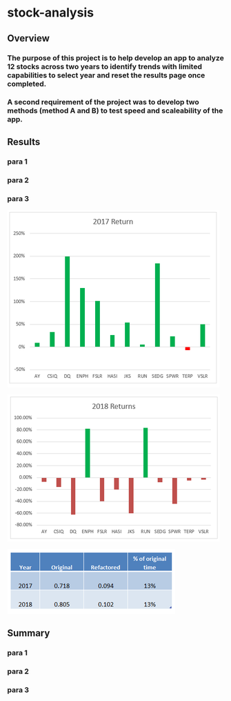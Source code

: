 # stock-analysis

## Overview

### The purpose of this project is to help develop an app to analyze 12 stocks across two years to identify trends with limited capabilities to select year and reset the results page once completed.  

### A second requirement of the project was to develop two methods (method A and B) to test speed and scaleability of the app.



## Results
### para 1
### para 2
### para 3


![2017 Returns](https://github.com/cortesh/stock-analysis/blob/main/Resources/VBA_Challange_2017_returns.png)

![2018 Returns](https://github.com/cortesh/stock-analysis/blob/main/Resources/VBA_Challange_2018_returns.png)

![Code Performance Comparison](https://github.com/cortesh/stock-analysis/blob/main/Resources/VBA_Challange_Code_Performance_Comparison.png)

## Summary
### para 1
### para 2
### para 3
